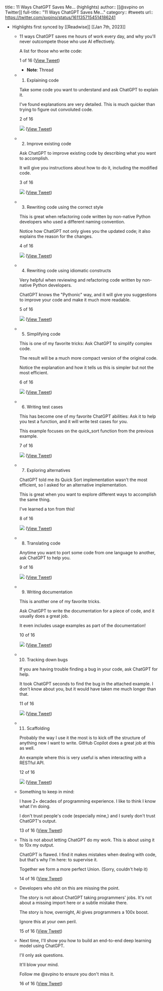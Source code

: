 title:: 11 Ways ChatGPT Saves Me... (highlights)
author:: [[@svpino on Twitter]]
full-title:: "11 Ways ChatGPT Saves Me..."
category:: #tweets
url:: https://twitter.com/svpino/status/1611357154514186241

- Highlights first synced by [[Readwise]] [[Jan 7th, 2023]]
	- 11 ways ChatGPT saves me hours of work every day, and why you'll never outcompete those who use AI effectively.
	  
	  A list for those who write code:
	  
	  1 of 16 ([View Tweet](https://twitter.com/svpino/status/1611357154514186241))
		- **Note**: Thread
	- 1. Explaining code
	  
	  Take some code you want to understand and ask ChatGPT to explain it.
	  
	  I've found explanations are very detailed. This is much quicker than trying to figure out convoluted code.
	  
	  2 of 16 
	  
	  ![](https://pbs.twimg.com/media/FlywzItaMAEqxzG.jpg) ([View Tweet](https://twitter.com/svpino/status/1611357168200192002))
	- 2. Improve existing code
	  
	  Ask ChatGPT to improve existing code by describing what you want to accomplish.
	  
	  It will give you instructions about how to do it, including the modified code.
	  
	  3 of 16 
	  
	  ![](https://pbs.twimg.com/media/Flywz28aYAEyQEx.jpg) ([View Tweet](https://twitter.com/svpino/status/1611357179738722304))
	- 3. Rewriting code using the correct style
	  
	  This is great when refactoring code written by non-native Python developers who used a different naming convention.
	  
	  Notice how ChatGPT not only gives you the updated code; it also explains the reason for the changes.
	  
	  4 of 16 
	  
	  ![](https://pbs.twimg.com/media/Flyw0g5acAIv8__.jpg) ([View Tweet](https://twitter.com/svpino/status/1611357193605111808))
	- 4. Rewriting code using idiomatic constructs
	  
	  Very helpful when reviewing and refactoring code written by non-native Python developers.
	  
	  ChatGPT knows the "Pythonic" way, and it will give you suggestions to improve your code and make it much more readable.
	  
	  5 of 16 
	  
	  ![](https://pbs.twimg.com/media/Flyw1ULacAABEVd.jpg) ([View Tweet](https://twitter.com/svpino/status/1611357203574976514))
	- 5. Simplifying code
	  
	  This is one of my favorite tricks: Ask ChatGPT to simplify complex code.
	  
	  The result will be a much more compact version of the original code.
	  
	  Notice the explanation and how it tells us this is simpler but not the most efficient.
	  
	  6 of 16 
	  
	  ![](https://pbs.twimg.com/media/Flyw134acAIDped.jpg) ([View Tweet](https://twitter.com/svpino/status/1611357215780409346))
	- 6. Writing test cases
	  
	  This has become one of my favorite ChatGPT abilities: Ask it to help you test a function, and it will write test cases for you.
	  
	  This example focuses on the quick_sort function from the previous example.
	  
	  7 of 16 
	  
	  ![](https://pbs.twimg.com/media/Flyw2pcaEAIpZH2.jpg) ([View Tweet](https://twitter.com/svpino/status/1611357227511865344))
	- 7. Exploring alternatives
	  
	  ChatGPT told me its Quick Sort implementation wasn't the most efficient, so I asked for an alternative implementation.
	  
	  This is great when you want to explore different ways to accomplish the same thing.
	  
	  I've learned a ton from this!
	  
	  8 of 16 
	  
	  ![](https://pbs.twimg.com/media/Flyw3SYaAAEfSqb.jpg) ([View Tweet](https://twitter.com/svpino/status/1611357239427862534))
	- 8. Translating code
	  
	  Anytime you want to port some code from one language to another, ask ChatGPT to help you.
	  
	  9 of 16 
	  
	  ![](https://pbs.twimg.com/media/Flyw3_xacAA07Mb.jpg) ([View Tweet](https://twitter.com/svpino/status/1611357251784302592))
	- 9. Writing documentation
	  
	  This is another one of my favorite tricks.
	  
	  Ask ChatGPT to write the documentation for a piece of code, and it usually does a great job.
	  
	  It even includes usage examples as part of the documentation!
	  
	  10 of 16 
	  
	  ![](https://pbs.twimg.com/media/Flyw4scakAE_Hh6.jpg) ([View Tweet](https://twitter.com/svpino/status/1611357263272501248))
	- 10. Tracking down bugs
	  
	  If you are having trouble finding a bug in your code, ask ChatGPT for help.
	  
	  It took ChatGPT seconds to find the bug in the attached example. I don't know about you, but it would have taken me much longer than that.
	  
	  11 of 16 
	  
	  ![](https://pbs.twimg.com/media/Flyw5XuagAAQppD.jpg) ([View Tweet](https://twitter.com/svpino/status/1611357275255631873))
	- 11. Scaffolding
	  
	  Probably the way I use it the most is to kick off the structure of anything new I want to write. GitHub Copilot does a great job at this as well.
	  
	  An example where this is very useful is when interacting with a RESTful API.
	  
	  12 of 16 
	  
	  ![](https://pbs.twimg.com/media/Flyw6H1akAE4VUM.jpg) ([View Tweet](https://twitter.com/svpino/status/1611357287079346181))
	- Something to keep in mind:
	  
	  I have 2+ decades of programming experience. I like to think I know what I'm doing.
	  
	  I don't trust people's code (especially mine,) and I surely don't trust ChatGPT's output.
	  
	  13 of 16 ([View Tweet](https://twitter.com/svpino/status/1611357291483398150))
	- This is not about letting ChatGPT do my work. This is about using it to 10x my output.
	  
	  ChatGPT is flawed. I find it makes mistakes when dealing with code, but that's why I'm here: to supervise it.
	  
	  Together we form a more perfect Union. (Sorry, couldn't help it)
	  
	  14 of 16 ([View Tweet](https://twitter.com/svpino/status/1611357294285160448))
	- Developers who shit on this are missing the point.
	  
	  The story is not about ChatGPT taking programmers' jobs. It's not about a missing import here or a subtle mistake there.
	  
	  The story is how, overnight, AI gives programmers a 100x boost.
	  
	  Ignore this at your own peril.
	  
	  15 of 16 ([View Tweet](https://twitter.com/svpino/status/1611357296998899713))
	- Next time, I'll show you how to build an end-to-end deep learning model using ChatGPT.
	  
	  I'll only ask questions.
	  
	  It'll blow your mind.
	  
	  Follow me @svpino to ensure you don't miss it.
	  
	  16 of 16 ([View Tweet](https://twitter.com/svpino/status/1611357299771330561))
